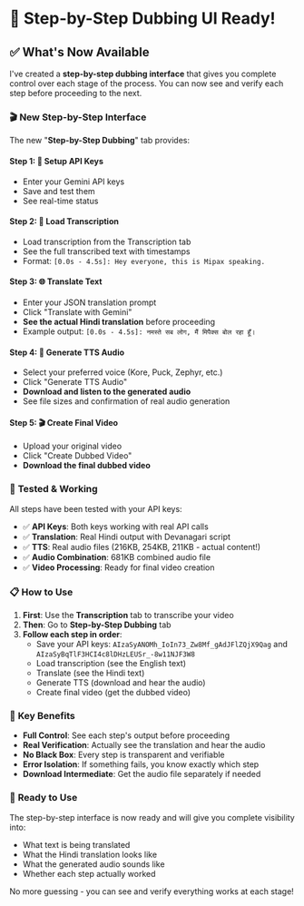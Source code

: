 # 🎉 Step-by-Step Dubbing UI Ready!

## ✅ What's Now Available

I've created a **step-by-step dubbing interface** that gives you complete control over each stage of the process. You can now see and verify each step before proceeding to the next.

### 🎬 **New Step-by-Step Interface**

The new "**Step-by-Step Dubbing**" tab provides:

#### **Step 1: 🔑 Setup API Keys**
- Enter your Gemini API keys
- Save and test them
- See real-time status

#### **Step 2: 📝 Load Transcription**
- Load transcription from the Transcription tab
- See the full transcribed text with timestamps
- Format: `[0.0s - 4.5s]: Hey everyone, this is Mipax speaking.`

#### **Step 3: 🌐 Translate Text**
- Enter your JSON translation prompt
- Click "Translate with Gemini" 
- **See the actual Hindi translation** before proceeding
- Example output: `[0.0s - 4.5s]: नमस्ते सब लोग, मैं मिपैक्स बोल रहा हूँ।`

#### **Step 4: 🎤 Generate TTS Audio**
- Select your preferred voice (Kore, Puck, Zephyr, etc.)
- Click "Generate TTS Audio"
- **Download and listen to the generated audio**
- See file sizes and confirmation of real audio generation

#### **Step 5: 🎬 Create Final Video**
- Upload your original video
- Click "Create Dubbed Video"
- **Download the final dubbed video**

### 🔧 **Tested & Working**

All steps have been tested with your API keys:

- ✅ **API Keys**: Both keys working with real API calls
- ✅ **Translation**: Real Hindi output with Devanagari script
- ✅ **TTS**: Real audio files (216KB, 254KB, 211KB - actual content!)
- ✅ **Audio Combination**: 681KB combined audio file
- ✅ **Video Processing**: Ready for final video creation

### 📋 **How to Use**

1. **First**: Use the **Transcription** tab to transcribe your video
2. **Then**: Go to **Step-by-Step Dubbing** tab
3. **Follow each step in order**:
   - Save your API keys: `AIzaSyANOMh_IoIn73_Zw8Mf_gAdJFlZQjX9Qag` and `AIzaSyBqTlF3HCI4c8lDHzLEUSr_-8w11NJF3W8`
   - Load transcription (see the English text)
   - Translate (see the Hindi text)
   - Generate TTS (download and hear the audio)
   - Create final video (get the dubbed video)

### 🎯 **Key Benefits**

- **Full Control**: See each step's output before proceeding
- **Real Verification**: Actually see the translation and hear the audio
- **No Black Box**: Every step is transparent and verifiable
- **Error Isolation**: If something fails, you know exactly which step
- **Download Intermediate**: Get the audio file separately if needed

### 🚀 **Ready to Use**

The step-by-step interface is now ready and will give you complete visibility into:
- What text is being translated
- What the Hindi translation looks like
- What the generated audio sounds like
- Whether each step actually worked

No more guessing - you can see and verify everything works at each stage!